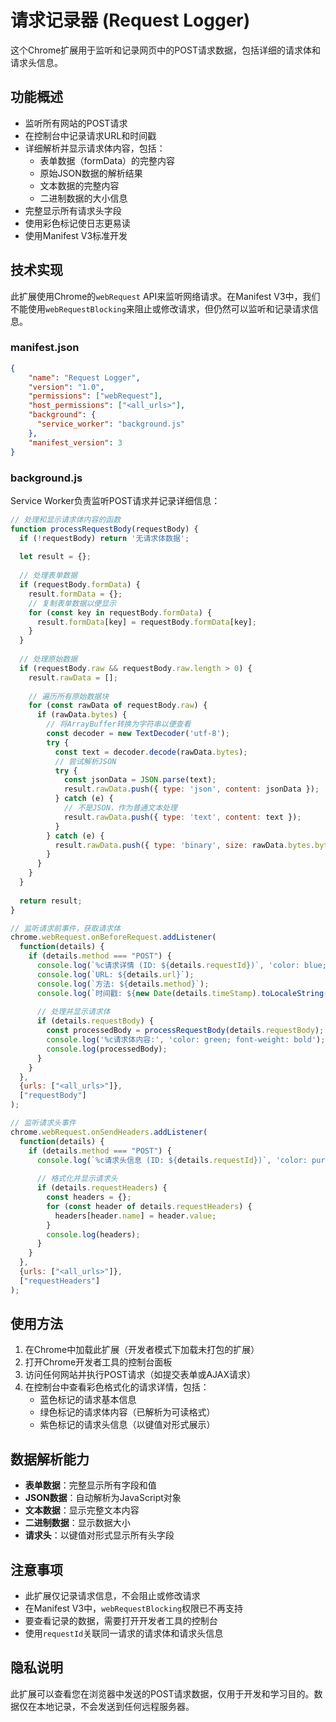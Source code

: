 # 请求记录器 (Request Logger)

这个Chrome扩展用于监听和记录网页中的POST请求数据，包括详细的请求体和请求头信息。

## 功能概述

- 监听所有网站的POST请求
- 在控制台中记录请求URL和时间戳
- 详细解析并显示请求体内容，包括：
  - 表单数据（formData）的完整内容
  - 原始JSON数据的解析结果
  - 文本数据的完整内容
  - 二进制数据的大小信息
- 完整显示所有请求头字段
- 使用彩色标记使日志更易读
- 使用Manifest V3标准开发

## 技术实现

此扩展使用Chrome的`webRequest` API来监听网络请求。在Manifest V3中，我们不能使用`webRequestBlocking`来阻止或修改请求，但仍然可以监听和记录请求信息。

### manifest.json

```json
{
    "name": "Request Logger",
    "version": "1.0",
    "permissions": ["webRequest"],
    "host_permissions": ["<all_urls>"],
    "background": {
      "service_worker": "background.js"
    },
    "manifest_version": 3
}
```

### background.js

Service Worker负责监听POST请求并记录详细信息：

```javascript
// 处理和显示请求体内容的函数
function processRequestBody(requestBody) {
  if (!requestBody) return '无请求体数据';
  
  let result = {};
  
  // 处理表单数据
  if (requestBody.formData) {
    result.formData = {};
    // 复制表单数据以便显示
    for (const key in requestBody.formData) {
      result.formData[key] = requestBody.formData[key];
    }
  }
  
  // 处理原始数据
  if (requestBody.raw && requestBody.raw.length > 0) {
    result.rawData = [];
    
    // 遍历所有原始数据块
    for (const rawData of requestBody.raw) {
      if (rawData.bytes) {
        // 将ArrayBuffer转换为字符串以便查看
        const decoder = new TextDecoder('utf-8');
        try {
          const text = decoder.decode(rawData.bytes);
          // 尝试解析JSON
          try {
            const jsonData = JSON.parse(text);
            result.rawData.push({ type: 'json', content: jsonData });
          } catch (e) {
            // 不是JSON，作为普通文本处理
            result.rawData.push({ type: 'text', content: text });
          }
        } catch (e) {
          result.rawData.push({ type: 'binary', size: rawData.bytes.byteLength + ' bytes' });
        }
      }
    }
  }
  
  return result;
}

// 监听请求前事件，获取请求体
chrome.webRequest.onBeforeRequest.addListener(
  function(details) {
    if (details.method === "POST") {
      console.log(`%c请求详情 (ID: ${details.requestId})`, 'color: blue; font-weight: bold');
      console.log(`URL: ${details.url}`);
      console.log(`方法: ${details.method}`);
      console.log(`时间戳: ${new Date(details.timeStamp).toLocaleString()}`);
      
      // 处理并显示请求体
      if (details.requestBody) {
        const processedBody = processRequestBody(details.requestBody);
        console.log('%c请求体内容:', 'color: green; font-weight: bold');
        console.log(processedBody);
      }
    }
  },
  {urls: ["<all_urls>"]},
  ["requestBody"]
);

// 监听请求头事件
chrome.webRequest.onSendHeaders.addListener(
  function(details) {
    if (details.method === "POST") {
      console.log(`%c请求头信息 (ID: ${details.requestId})`, 'color: purple; font-weight: bold');
      
      // 格式化并显示请求头
      if (details.requestHeaders) {
        const headers = {};
        for (const header of details.requestHeaders) {
          headers[header.name] = header.value;
        }
        console.log(headers);
      }
    }
  },
  {urls: ["<all_urls>"]},
  ["requestHeaders"]
);
```

## 使用方法

1. 在Chrome中加载此扩展（开发者模式下加载未打包的扩展）
2. 打开Chrome开发者工具的控制台面板
3. 访问任何网站并执行POST请求（如提交表单或AJAX请求）
4. 在控制台中查看彩色格式化的请求详情，包括：
   - 蓝色标记的请求基本信息
   - 绿色标记的请求体内容（已解析为可读格式）
   - 紫色标记的请求头信息（以键值对形式展示）

## 数据解析能力

- **表单数据**：完整显示所有字段和值
- **JSON数据**：自动解析为JavaScript对象
- **文本数据**：显示完整文本内容
- **二进制数据**：显示数据大小
- **请求头**：以键值对形式显示所有头字段

## 注意事项

- 此扩展仅记录请求信息，不会阻止或修改请求
- 在Manifest V3中，`webRequestBlocking`权限已不再支持
- 要查看记录的数据，需要打开开发者工具的控制台
- 使用`requestId`关联同一请求的请求体和请求头信息

## 隐私说明

此扩展可以查看您在浏览器中发送的POST请求数据，仅用于开发和学习目的。数据仅在本地记录，不会发送到任何远程服务器。
